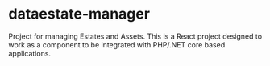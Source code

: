 # dataestate-manager
Project for managing Estates and Assets. This is a React project designed to work as a component to be integrated with PHP/.NET core based applications. 
